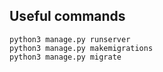 ## Useful commands
```
python3 manage.py runserver
python3 manage.py makemigrations
python3 manage.py migrate
```
